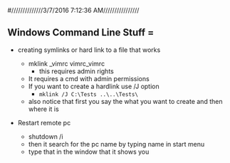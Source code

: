 #//////////////3/7/2016 7:12:36 AM////////////////
## Windows Command Line Stuff =
  * creating symlinks or hard link to a file that works
	- mklink _vimrc vimrc\_vimrc
		- this requires admin rights
	- It requires a cmd with admin permissions
	- If you want to create a hardlink use /J option
	    - `mklink /J C:\Tests ..\..\Tests\`
	- also notice that first you say the what you want to create and then where it is

* Restart remote pc
	* shutdown /i
	* then it search for the pc name by typing name in start menu
	* type that in the window that it shows you
